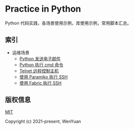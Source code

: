 # Practice in Python

Python 代码实践，各场景使用示例，库使用示例，常用脚本汇总。

## 索引

* 运维场景
  * [Python 发送电子邮件](/devops-case/email_example.py)
  * [Python 执行 cmd 命令](/devops-case/subprocess_example.py)
  * [Telnet 远程控制主机](/devops-case/telnet_example.py)
  * [使用 Paramiko 执行 SSH](/devops-case/paramiko_example.py)
  * [使用 Fabric 执行 SSH](/devops-case/fabric_example.py)

## 版权信息

[MIT](https://opensource.org/licenses/MIT)

Copyright (c) 2021-present, WenYuan
